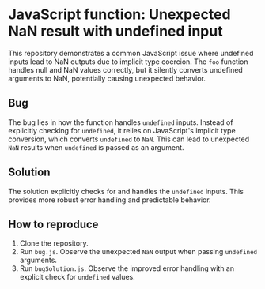 # JavaScript function: Unexpected NaN result with undefined input

This repository demonstrates a common JavaScript issue where undefined inputs lead to NaN outputs due to implicit type coercion. The `foo` function handles null and NaN values correctly, but it silently converts undefined arguments to NaN, potentially causing unexpected behavior.

## Bug
The bug lies in how the function handles `undefined` inputs.  Instead of explicitly checking for `undefined`, it relies on JavaScript's implicit type conversion, which converts `undefined` to `NaN`. This can lead to unexpected `NaN` results when `undefined` is passed as an argument.

## Solution
The solution explicitly checks for and handles the `undefined` inputs. This provides more robust error handling and predictable behavior.

## How to reproduce
1. Clone the repository.
2. Run `bug.js`.  Observe the unexpected `NaN` output when passing `undefined` arguments.
3. Run `bugSolution.js`. Observe the improved error handling with an explicit check for `undefined` values.
